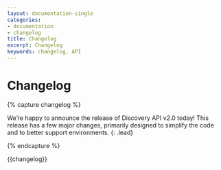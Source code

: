 ```yaml
---
layout: documentation-single
categories:
- documentation
- changelog
title: Changelog
excerpt: Changelog
keywords: changelog, API
---
```


# Changelog

{% capture changelog %}

We’re happy to announce the release of Discovery API v2.0 today! This release has a few major changes, primarily designed to simplify the code and to better support environments.
{: .lead}
        
{% endcapture %}

<div class="changelog" markdown="1">
{{changelog}}
</div>